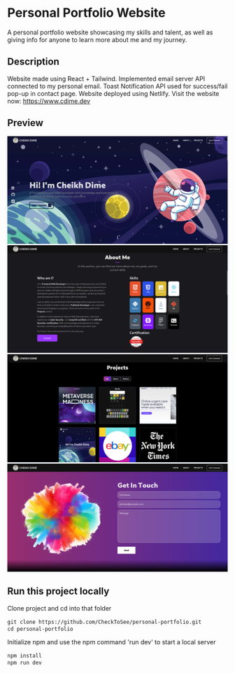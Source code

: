 # Personal Portfolio Website
A personal portfolio website showcasing my skills and talent, as well as giving info for anyone to learn more about me and my journey. 

## Description
Website made using React + Tailwind. Implemented email server API connected to my personal email. Toast Notification API used for success/fail pop-up in contact page. Website deployed using Netlify. Visit the website now: https://www.cdime.dev

## Preview
![alt text](https://raw.githubusercontent.com/CheckToSee/personal-portfolio/main/src/assets/cdimehome.png)
![alt text](https://raw.githubusercontent.com/CheckToSee/personal-portfolio/main/src/assets/cdimeabout.png)
![alt text](https://raw.githubusercontent.com/CheckToSee/personal-portfolio/main/src/assets/cdimeprojects.png)
![alt text](https://raw.githubusercontent.com/CheckToSee/personal-portfolio/main/src/assets/cdimecontact.png)

## Run this project locally 
Clone project and cd into that folder
```
git clone https://github.com/CheckToSee/personal-portfolio.git
cd personal-portfolio
```

Initialize npm and use the npm command 'run dev' to start a local server

```
npm install
npm run dev 
```

